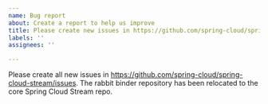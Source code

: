 ```yaml
---
name: Bug report
about: Create a report to help us improve
title: Please create new issues in https://github.com/spring-cloud/spring-cloud-stream/issues
labels: ''
assignees: ''

---
```


Please create all new issues in https://github.com/spring-cloud/spring-cloud-stream/issues. The rabbit binder repository has been relocated to the core Spring Cloud Stream repo.
